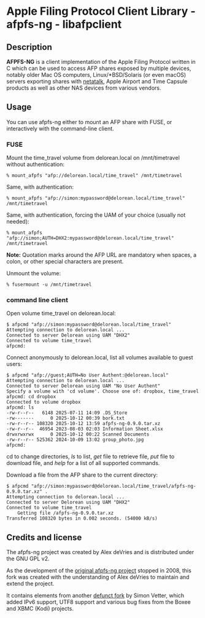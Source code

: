# Apple Filing Protocol Client Library - afpfs-ng - libafpclient

## Description

**AFPFS-NG** is a client implementation of the Apple Filing Protocol written in C
which can be used to access AFP shares exposed by multiple devices,
notably older Mac OS computers, Linux/*BSD/Solaris (or even macOS) servers
exporting shares with [netatalk](https://netatalk.io/),
Apple Airport and Time Capsule products as well as other NAS devices from various vendors.

## Usage

You can use afpfs-ng either to mount an AFP share with FUSE, or interactively with the command-line client.

### FUSE

Mount the time_travel volume from delorean.local on /mnt/timetravel without authentication:

```shell
% mount_afpfs "afp://delorean.local/time_travel" /mnt/timetravel
```

Same, with authentication:

```shell
% mount_afpfs "afp://simon:mypassword@delorean.local/time_travel" /mnt/timetravel
```

Same, with authentication, forcing the UAM of your choice (usually not needed):

```shell
% mount_afpfs "afp://simon;AUTH=DHX2:mypassword@delorean.local/time_travel" /mnt/timetravel
```

**Note:** Quotation marks around the AFP URL are mandatory when spaces,
a colon, or other special characters are present.

Unmount the volume:

```shell
% fusermount -u /mnt/timetravel
```

### command line client

Open volume time_travel on delorean.local:

```shell
$ afpcmd "afp://simon:mypassword@delorean.local/time_travel"
Attempting connection to delorean.local ...
Connected to server Delorean using UAM "DHX2"
Connected to volume time_travel
afpcmd:
```

Connect anonymously to delorean.local, list all volumes available to guest users:

```shell
$ afpcmd "afp://guest;AUTH=No User Authent:@delorean.local"
Attempting connection to delorean.local ...
Connected to server Delorean using UAM "No User Authent"
Specify a volume with 'cd volume'. Choose one of: dropbox, time_travel
afpcmd: cd dropbox
Connected to volume dropbox
afpcmd: ls
-rw-r--r--   6148 2025-07-11 14:09 .DS_Store
-rw-------      0 2025-10-12 00:39 bork.txt
-rw-r--r-- 108320 2025-10-12 13:59 afpfs-ng-0.9.0.tar.xz
-rw-r--r--  46954 2023-08-03 02:03 Information Sheet.xlsx
drwxrwxrwx      0 2025-10-12 00:22 Scanned Documents
-rw-r--r-- 525362 2024-10-09 13:02 group_photo.jpg
afpcmd:
```

cd to change directories, *ls* to list, *get* file to retrieve file, *put* file to download file,
and *help* for a list of all supported commands.

Download a file from the AFP share to the current directory:

```shell
$ afpcmd "afp://simon:mypassword@delorean.local/time_travel/afpfs-ng-0.9.0.tar.xz" .
Attempting connection to delorean.local ...
Connected to server Delorean using UAM "DHX2"
Connected to volume time_travel
    Getting file /afpfs-ng-0.9.0.tar.xz
Transferred 108320 bytes in 0.002 seconds. (54000 kB/s)
```

## Credits and license

The afpfs-ng project was created by Alex deVries and is distributed under the GNU GPL v2.

As the development of the [original afpfs-ng project](https://sourceforge.net/projects/afpfs-ng/) stopped in 2008,
this fork was created with the understanding of Alex deVries to maintain and extend the project.

It contains elements from another [defunct fork](https://github.com/simonvetter/afpfs-ng)
by Simon Vetter, which added IPv6 support, UTF8 support and various bug fixes
from the Boxee and XBMC (Kodi) projects.
